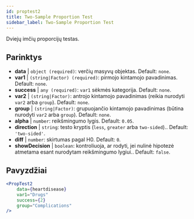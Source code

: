 ```yaml
---
id: proptest2
title: Two-Sample Proportion Test
sidebar_label: Two-Sample Proportion Test
---
```


Dviejų imčių proporcijų testas.

## Parinktys

* __data__ | `object (required)`: verčių masyvų objektas. Default: `none`.
* __var1__ | `(string|Factor) (required)`: pirmojo kintamojo pavadinimas. Default: `none`.
* __success__ | `any (required)`: `var1` sėkmės kategorija. Default: `none`.
* __var2__ | `(string|Factor)`: antrojo kintamojo pavadinimas (reikia nurodyti `var2` arba `group`). Default: `none`.
* __group__ | `(string|Factor)`: grupuojančio kintamojo pavadinimas (būtina nurodyti `var2` arba `group`). Default: `none`.
* __alpha__ | `number`: reikšmingumo lygis. Default: `0.05`.
* __direction__ | `string`: testo kryptis (`less`, `greater` arba `two-sided`).. Default: `'two-sided'`.
* __diff__ | `number`: skirtumas pagal H0. Default: `0`.
* __showDecision__ | `boolean`: kontroliuoja, ar rodyti, jei nulinė hipotezė atmetama esant nurodytam reikšmingumo lygiui.. Default: `false`.


## Pavyzdžiai

```jsx live
<PropTest2
    data={heartdisease} 
    var1="Drugs"
    success={2}
    group="Complications"
/>
```
